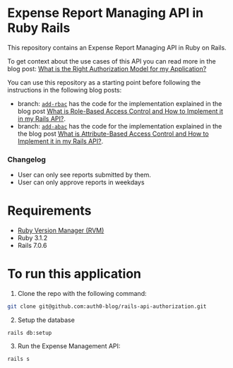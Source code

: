 # Expense Report Managing API in Ruby Rails

This repository contains an Expense Report Managing API in Ruby on Rails. 

To get context about the use cases of this API you can read more in the blog post: [What is the Right Authorization Model for my Application?](https://auth0.com/blog/whats-the-right-authorization-model-for-my-application/#Using-Roles)

You can use this repository as a starting point before following the instructions in the following blog posts:

- branch: [`add-rbac`](https://github.com/auth0-blog/rails-api-authorization/tree/add-rbac) has the code for the implementation explained in the blog post [What is Role-Based Access Control and How to Implement it in my Rails API?](https://auth0.com/blog/what-is-rbac-and-how-to-implement-it-rails-api).
- branch: [`add-abac`](https://github.com/auth0-blog/rails-api-authorization/tree/add-rbac) has the code for the implementation explained in the the blog post [What is Attribute-Based Access Control and How to Implement it in my Rails API?](https://auth0.com/blog/what-is-abac-and-how-to-implement-it-rails-api).

### Changelog
- User can only see reports submitted by them.
- User can only approve reports in weekdays

# Requirements

- [Ruby Version Manager (RVM)](https://rvm.io/)  
- Ruby 3.1.2 
- Rails 7.0.6

# To run this application

1. Clone the repo with the following command:

  ```bash
  git clone git@github.com:auth0-blog/rails-api-authorization.git
  ```

2. Setup the database 

  ```
  rails db:setup
  ```

3. Run the Expense Management API:

  ```bash
  rails s
  ```

